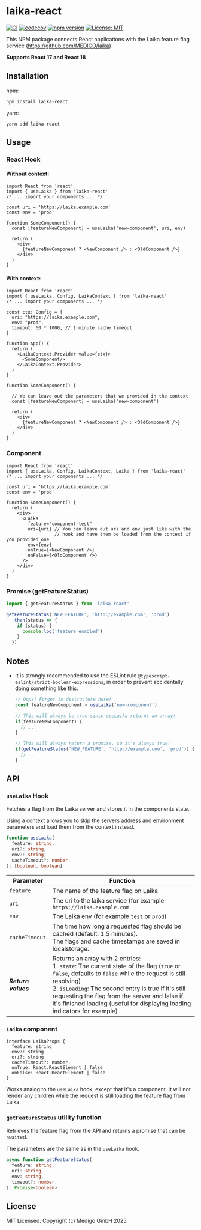 # laika-react

[![CI](https://github.com/MEDIGO/laika-react/workflows/CI/badge.svg)](https://github.com/MEDIGO/laika-react/actions)
[![codecov](https://codecov.io/gh/MEDIGO/laika-react/branch/main/graph/badge.svg)](https://codecov.io/gh/MEDIGO/laika-react)
[![npm version](https://img.shields.io/npm/v/laika-react.svg)](https://www.npmjs.com/package/laika-react)
[![License: MIT](https://img.shields.io/badge/License-MIT-yellow.svg)](https://opensource.org/licenses/MIT)

This NPM package connects React applications with the Laika feature flag service (https://github.com/MEDIGO/laika)

**Supports React 17 and React 18**

## Installation

npm:

```
npm install laika-react
```

yarn:

```
yarn add laika-react
```

## Usage

### React Hook

#### Without context:

```tsx
import React from 'react'
import { useLaika } from 'laika-react'
/* ... import your components ... */

const uri = 'https://laika.example.com'
const env = 'prod'

function SomeComponent() {
  const [featureNewComponent] = useLaika('new-component', uri, env)

  return (
    <div>
      {featureNewComponent ? <NewComponent /> : <OldComponent />}
    </div>
  )
}
```

#### With context:

```tsx
import React from 'react'
import { useLaika, Config, LaikaContext } from 'laika-react'
/* ... import your components ... */

const ctx: Config = {
  uri: "https://laika.example.com",
  env: "prod",
  timeout: 60 * 1000, // 1 minute cache timeout
}

function App() {
  return (
    <LaikaContext.Provider value={ctx}>
      <SomeComponent/>
    </LaikaContext.Provider>
  )
}

function SomeComponent() {

  // We can leave out the parameters that we provided in the context
  const [featureNewComponent] = useLaika('new-component')

  return (
    <div>
      {featureNewComponent ? <NewComponent /> : <OldComponent />}
    </div>
  )
}
```

### Component

```tsx
import React from 'react'
import { useLaika, Config, LaikaContext, Laika } from 'laika-react'
/* ... import your components ... */

const uri = 'https://laika.example.com'
const env = 'prod'

function SomeComponent() {
  return (
    <div>
      <Laika
        feature="component-test"
        uri={uri} // You can leave out uri and env just like with the 
                  // hook and have them be loaded from the context if you provided one
        env={env}
        onTrue={<NewComponent />}
        onFalse={<OldComponent />}
      />
    </div>
  )
}
```



### Promise (getFeatureStatus)

```ts
import { getFeatureStatus } from 'laika-react'

getFeatureStatus('NEW_FEATURE', 'http://example.com', 'prod')
  .then(status => {
    if (status) {
      console.log('feature enabled')
    }
  })
```

## Notes

* It is strongly recommended to use the ESLint rule `@typescript-eslint/strict-boolean-expressions`, in order to prevent accidentally doing something like this:
  ```ts
  // Oops! Forgot to destructure here!
  const featureNewComponent = useLaika('new-component')
  
  // This will always be true since useLaika returns an array!
  if(featureNewComponent) {
    // ...
  }
  
  // This will always return a promise, so it's always true!
  if(getFeatureStatus('NEW_FEATURE', 'http://example.com', 'prod')) {
    // ...
  }
  ```

## API

### `useLaika` Hook

Fetches a flag from the Laika server and stores it in the components state.

Using a context allows you to skip the servers address and environment parameters and load them from the context instead.

```ts
function useLaika(
  feature: string,
  uri?: string,
  env?: string,
  cacheTimeout?: number,
): [boolean, boolean]
```


Parameter | Function
---|---
`feature`| The name of the feature flag on Laika
`uri` | The uri to the laika service (for example `https://laika.example.com`
`env` | The Laika env (for example `test` or `prod`)
`cacheTimeout` | The time how long a requested flag should be cached (default: 1.5 minutes).<br/>The flags and cache timestamps are saved in localstorage.
***Return values*** |  Returns an array with 2 entries:<br/>1. `state`: The current state of the flag (`true` or `false`, defaults to `false` while the request is still resolving)<br/>2. `isLoading`: The second entry is true if it's still requesting the flag from the server and false if it's finished loading (useful for displaying loading indicators for example)

### `Laika` component

```tsx
interface LaikaProps {
  feature: string
  env?: string
  uri?: string
  cacheTimeout?: number,
  onTrue: React.ReactElement | false
  onFalse: React.ReactElement | false
}
```

Works analog to the `useLaika` hook, except that it's a component.
It will not render any children while the request is still loading the feature flag from Laika.

### `getFeatureStatus` utility function

Retrieves the feature flag from the API and returns a promise that can be `await`ed.

The parameters are the same as in the `useLaika` hook.

```ts
async function getFeatureStatus(
  feature: string,
  uri: string,
  env: string,
  timeout?: number,
): Promise<boolean>
```

## License

MIT Licensed. Copyright (c) Medigo GmbH 2025.
